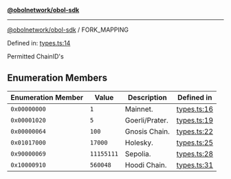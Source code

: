 [**@obolnetwork/obol-sdk**](../index.md)

***

[@obolnetwork/obol-sdk](../index.md) / FORK\_MAPPING

Defined in: [types.ts:14](https://github.com/ObolNetwork/obol-sdk/blob/d77f4594233f658ddb52882926187420144e316d/src/types.ts#L14)

Permitted ChainID's

## Enumeration Members

| Enumeration Member | Value | Description | Defined in |
| ------ | ------ | ------ | ------ |
| <a id="0x00000000"></a> `0x00000000` | `1` | Mainnet. | [types.ts:16](https://github.com/ObolNetwork/obol-sdk/blob/d77f4594233f658ddb52882926187420144e316d/src/types.ts#L16) |
| <a id="0x00001020"></a> `0x00001020` | `5` | Goerli/Prater. | [types.ts:19](https://github.com/ObolNetwork/obol-sdk/blob/d77f4594233f658ddb52882926187420144e316d/src/types.ts#L19) |
| <a id="0x00000064"></a> `0x00000064` | `100` | Gnosis Chain. | [types.ts:22](https://github.com/ObolNetwork/obol-sdk/blob/d77f4594233f658ddb52882926187420144e316d/src/types.ts#L22) |
| <a id="0x01017000"></a> `0x01017000` | `17000` | Holesky. | [types.ts:25](https://github.com/ObolNetwork/obol-sdk/blob/d77f4594233f658ddb52882926187420144e316d/src/types.ts#L25) |
| <a id="0x90000069"></a> `0x90000069` | `11155111` | Sepolia. | [types.ts:28](https://github.com/ObolNetwork/obol-sdk/blob/d77f4594233f658ddb52882926187420144e316d/src/types.ts#L28) |
| <a id="0x10000910"></a> `0x10000910` | `560048` | Hoodi Chain. | [types.ts:31](https://github.com/ObolNetwork/obol-sdk/blob/d77f4594233f658ddb52882926187420144e316d/src/types.ts#L31) |
